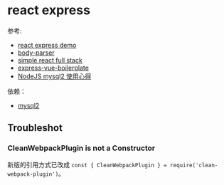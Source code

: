 # react express

参考:  

- [react express demo](https://github.com/Nealyang/React-Express-Blog-Demo)
- [body-parser](https://github.com/nonelittlesong/study-web/blob/master/JSLibrary/Express-Middleware/body-parser/body-parser.md)
- [simple react full stack](https://github.com/crsandeep/simple-react-full-stack)
- [express-vue-boilerplate](https://github.com/nonelittlesong/express-vue-boilerplate)
- [NodeJS mysql2 使用心得](https://blog.csdn.net/u010379324/article/details/51228569)

依赖：  

- [mysql2](https://github.com/sidorares/node-mysql2#readme)

## Troubleshot

### CleanWebpackPlugin is not a Constructor

新版的引用方式已改成 `const { CleanWebpackPlugin } = require('clean-webpack-plugin')`。  
